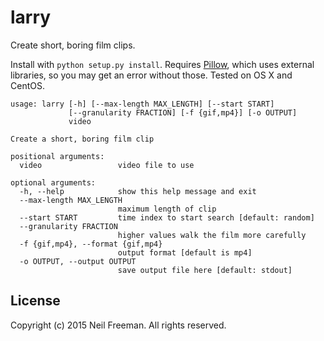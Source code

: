 # larry

Create short, boring film clips.

Install with `python setup.py install`. Requires [Pillow](https://pypi.python.org/pypi/Pillow/2.1.0), which uses external libraries, so you may get an error without those. Tested on OS X and CentOS.

````
usage: larry [-h] [--max-length MAX_LENGTH] [--start START]
             [--granularity FRACTION] [-f {gif,mp4}] [-o OUTPUT]
             video

Create a short, boring film clip

positional arguments:
  video                 video file to use

optional arguments:
  -h, --help            show this help message and exit
  --max-length MAX_LENGTH
                        maximum length of clip
  --start START         time index to start search [default: random]
  --granularity FRACTION
                        higher values walk the film more carefully
  -f {gif,mp4}, --format {gif,mp4}
                        output format [default is mp4]
  -o OUTPUT, --output OUTPUT
                        save output file here [default: stdout]
````

## License

Copyright (c) 2015 Neil Freeman. All rights reserved.